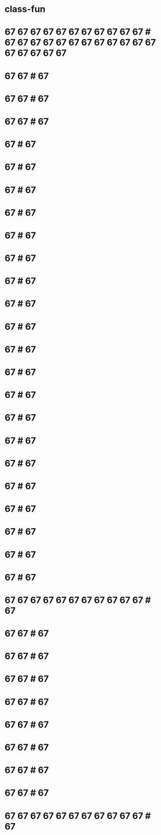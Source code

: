 # class-fun

# 67 67 67 67 67 67 67 67 67 67 67           # 67 67 67 67 67 67 67 67 67 67 67 67 67 67 67 67 67
# 67                            67               #                                            67
# 67                            67                   #                                       67
# 67                            67                 #                                        67
# 67                                                   #                                   67
# 67                                                     #                                67
# 67                                                       #                             67
# 67                                                        #                           67
# 67                                                         #                         67
# 67                                                         #                        67
# 67                                                         #                       67
# 67                                                          #                     67
# 67                                                           #                   67
# 67                                                         #                    67
# 67                                                        #                    67
# 67                                                       #                    67
# 67                                                          #                67
# 67                                                      #                   67
# 67                                                     #                   67
# 67                                                      #                 67
# 67                                                      #                67
# 67                                                      #               67
# 67                                                     #               67
# 67                                                     #              67
# 67 67 67 67 67 67 67 67 67 67 67                       #             67
# 67                            67                     #              67
# 67                            67                      #            67
# 67                            67                      #           67
# 67                            67                      #          67
# 67                            67                     #          67
# 67                            67                     #         67
# 67                            67                     #        67
# 67                            67                      #      67
# 67 67 67 67 67 67 67 67 67 67 67                     #      67
